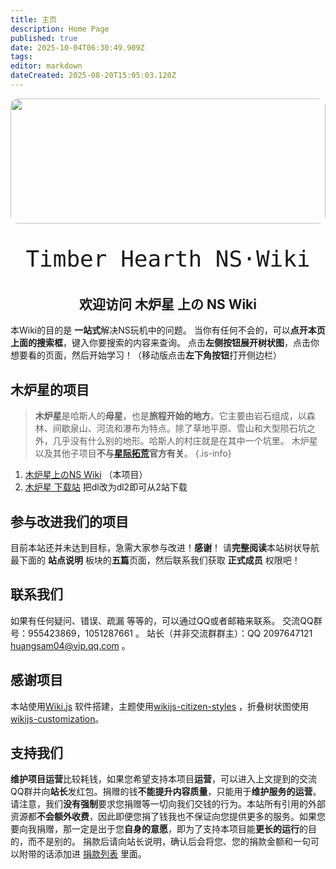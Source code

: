 ```yaml
---
title: 主页
description: Home Page
published: true
date: 2025-10-04T06:30:49.909Z
tags: 
editor: markdown
dateCreated: 2025-08-20T15:05:03.120Z
---
```


<div style="width:100%; height:200px; overflow:hidden; border-radius:12px;">
  <img src="https://dl.awa.cool/huangsam04/Banner.avif" style="width:100%; height:100%; object-fit:cover; object-position:top center;">
</div>

<p style="text-align:center; font-size:36px; font-family: 'Press Start 2P', monospace;">
  Timber Hearth NS·Wiki
</p>

## <center> 欢迎访问 木炉星 上の NS Wiki </center>

本Wiki的目的是 **一站式**解决NS玩机中的问题。
当你有任何不会的，可以**点开本页上面的搜索框**，键入你要搜索的内容来查询。
点击**左侧按钮展开树状图**，点击你想要看的页面，然后开始学习！（移动版点击**左下角按钮**打开侧边栏）

## 木炉星的项目
> **木炉星**是哈斯人的**母星**，也是**旅程开始的地方**。它主要由岩石组成，以森林、间歇泉山、河流和瀑布为特点。除了草地平原、雪山和大型陨石坑之外，几乎没有什么别的地形。哈斯人的村庄就是在其中一个坑里。 
木炉星以及其他子项目**不与[星际拓荒](/OuterWilds)官方有关**。
{.is-info}
1. [木炉星上のNS Wiki](https://nsw.awa.cool) （本项目）
2. [木炉星 下载站](https://dl.awa.cool/) 把dl改为dl2即可从2站下载


## 参与改进我们的项目
目前本站还并未达到目标，急需大家参与改进！**感谢**！
请**完整阅读**本站树状导航最下面的 **站点说明** 板块的**五篇**页面，然后联系我们获取 **正式成员** 权限吧！

## 联系我们
如果有任何疑问、错误、疏漏 等等的，可以通过QQ或者邮箱来联系。
交流QQ群号：955423869，1051287661 。
站长（并非交流群群主）：QQ 2097647121 [huangsam04@vip.qq.com](mailto:huangsam04@vip.qq.com) 。

## 感谢项目
本站使用[Wiki.js](https://docs.requarks.io/) 软件搭建，主题使用[wikijs-citizen-styles](https://github.com/AurLemon/wikijs-citizen-styles) ，折叠树状图使用[wikijs-customization](https://github.com/madodig/wikijs-customization/)。

## 支持我们
**维护项目运营**比较耗钱，如果您希望支持本项目**运营**，可以进入上文提到的交流QQ群并向**站长**发红包。捐赠的钱**不能提升内容质量**，只能用于**维护服务的运营**。
请注意，我们**没有强制**要求您捐赠等一切向我们交钱的行为。本站所有引用的外部资源都**不会额外收费**，因此即便您捐了钱我也不保证向您提供更多的服务。如果您要向我捐赠，那一定是出于您**自身的意愿**，即为了支持本项目能**更长的运行**的目的，而不是别的。
捐款后请向站长说明，确认后会将您、您的捐款金额和一句可以附带的话添加进 [捐款列表](/DonationList) 里面。